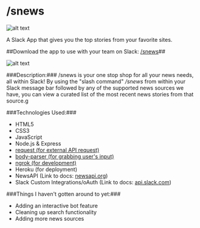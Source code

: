 # /snews
![alt text](http://i.imgur.com/rwc1YJ7.png "/snews-site screenshot")

A Slack App that gives you the top stories from your favorite sites.    

##Download the app to use with your team on Slack: [/snews](https://snews-app.herokuapp.com/)##

![alt text](http://i.imgur.com/EALScxE.png "/snews screenshot")

###Description:###
/snews is your one stop shop for all your news needs, all within Slack! By using the "slash command" */snews* from within your Slack message bar followed by any of the supported news sources we have, you can view a curated list of the most recent news stories from that source.g

###Technologies Used:###
* HTML5
* CSS3
* JavaScript
* Node.js & Express
* [request (for external API request)](https://www.npmjs.com/package/request)
* [body-parser (for grabbing user's input)](https://www.npmjs.com/package/body-parser)
* [ngrok (for development)](https://ngrok.com/)
* Heroku (for deployment)
* NewsAPI (Link to docs: [newsapi.org](https://newsapi.org/#documentation))
* Slack Custom Integrations/oAuth (Link to docs: [api.slack.com](https://api.slack.com/))

###Things I haven't gotten around to yet:###
* Adding an interactive bot feature
* Cleaning up search functionality
* Adding more news sources
